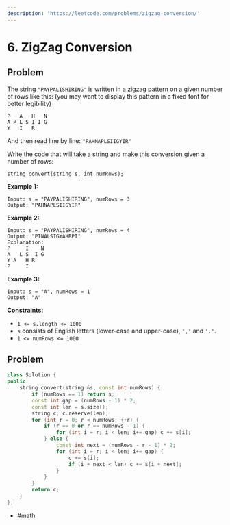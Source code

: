 ```yaml
---
description: 'https://leetcode.com/problems/zigzag-conversion/'
---
```


# 6. ZigZag Conversion

##  Problem

The string `"PAYPALISHIRING"` is written in a zigzag pattern on a given number of rows like this: \(you may want to display this pattern in a fixed font for better legibility\)

```text
P   A   H   N
A P L S I I G
Y   I   R
```

And then read line by line: `"PAHNAPLSIIGYIR"`

Write the code that will take a string and make this conversion given a number of rows:

```text
string convert(string s, int numRows);
```

**Example 1:**

```text
Input: s = "PAYPALISHIRING", numRows = 3
Output: "PAHNAPLSIIGYIR"
```

**Example 2:**

```text
Input: s = "PAYPALISHIRING", numRows = 4
Output: "PINALSIGYAHRPI"
Explanation:
P     I    N
A   L S  I G
Y A   H R
P     I
```

**Example 3:**

```text
Input: s = "A", numRows = 1
Output: "A"
```

**Constraints:**

* `1 <= s.length <= 1000`
* `s` consists of English letters \(lower-case and upper-case\), `','` and `'.'`.
* `1 <= numRows <= 1000`

## Problem

```cpp
class Solution {
public:
    string convert(string &s, const int numRows) {
        if (numRows == 1) return s;
        const int gap = (numRows - 1) * 2;
        const int len = s.size();
        string c; c.reserve(len);
        for (int r = 0; r < numRows; ++r) {
            if (r == 0 or r == numRows - 1) {
                for (int i = r; i < len; i+= gap) c += s[i];
            } else {
                const int next = (numRows - r - 1) * 2;
                for (int i = r; i < len; i+= gap) {
                    c += s[i];
                    if (i + next < len) c += s[i + next];
                }
            }
        }
        return c;
    }
};
```

* \#math

